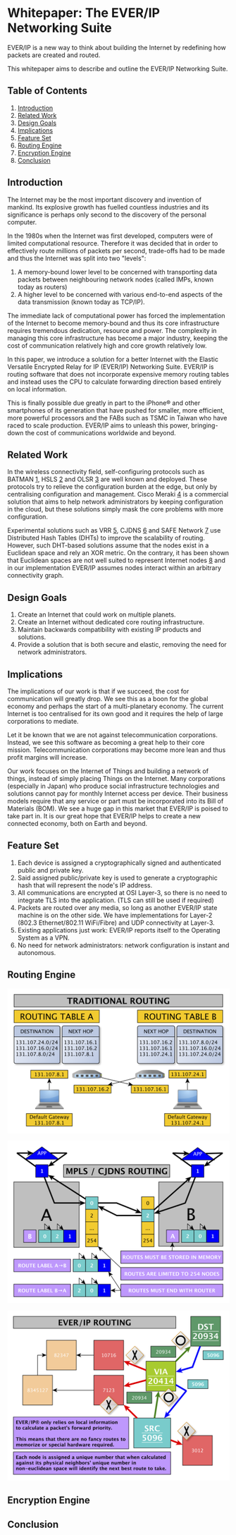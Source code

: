 # Whitepaper: The EVER/IP Networking Suite

EVER/IP is a new way to think about building the Internet by redefining how packets are created and routed.

This whitepaper aims to describe and outline the EVER/IP Networking Suite.

## Table of Contents

1. [Introduction](#introduction)
2. [Related Work](#related-work)
3. [Design Goals](#design-goals)
4. [Implications](#implications)
5. [Feature Set](#feature-set)
6. [Routing Engine](#routing-engine)
7. [Encryption Engine](#encryption-engine)
8. [Conclusion](#conclusion)

## Introduction

The Internet may be the most important discovery and invention of mankind. Its explosive growth has fuelled countless industries and its significance is perhaps only second to the discovery of the personal computer.

In the 1980s when the Internet was first developed, computers were of limited computational resource. Therefore it was decided that in order to effectively route millions of packets per second, trade-offs had to be made and thus the Internet was split into two "levels":

1. A memory-bound lower level to be concerned with transporting data packets between neighbouring network nodes (called IMPs, known today as routers)
2. A higher level to be concerned with various end-to-end aspects of the data transmission (known today as TCP/IP).

The immediate lack of computational power has forced the implementation of the Internet to become memory-bound and thus its core infrastructure requires tremendous dedication, resource and power. The complexity in managing this core infrastructure has become a major industry, keeping the cost of communication relatively high and core growth relatively low.

In this paper, we introduce a solution for a better Internet with the Elastic Versatile Encrypted Relay for IP (EVER/IP) Networking Suite. EVER/IP is routing software that does not incorporate expensive memory routing tables and instead uses the CPU to calculate forwarding direction based entirely on local information.

This is finally possible due greatly in part to the iPhone® and other smartphones of its generation that have pushed for smaller, more efficient, more powerful processors and the FABs such as TSMC in Taiwan who have raced to scale production. EVER/IP aims to unleash this power, bringing-down the cost of communications worldwide and beyond.


## Related Work

In the wireless connectivity field, self-configuring protocols such as BATMAN [1], HSLS [2] and OLSR [3] are well known and deployed. These protocols try to relieve the configuration burden at the edge, but only by centralising configuration and management. Cisco Meraki [4] is a commercial solution that aims to help network administrators by keeping configuration in the cloud, but these solutions simply mask the core problems with more configuration.

Experimental solutions such as VRR [5], CJDNS [6] and SAFE Network [7] use Distributed Hash Tables (DHTs) to improve the scalability of routing. However, such DHT-based solutions assume that the nodes exist in a Euclidean space and rely an XOR metric. On the contrary, it has been shown that Euclidean spaces are not well suited to represent Internet nodes [8] and in our implementation EVER/IP assumes nodes interact within an arbitrary connectivity graph.


## Design Goals

1. Create an Internet that could work on multiple planets.
2. Create an Internet without dedicated core routing infrastructure.
3. Maintain backwards compatibility with existing IP products and solutions.
4. Provide a solution that is both secure and elastic, removing the need for network administrators.

## Implications

The implications of our work is that if we succeed, the cost for communication will greatly drop. We see this as a boon for the global economy and perhaps the start of a multi-planetary economy. The current Internet is too centralised for its own good and it requires the help of large corporations to mediate.

Let it be known that we are not against telecommunication corporations. Instead, we see this software as becoming a great help to their core mission. Telecommunication corporations may become more lean and thus profit margins will increase.

Our work focuses on the Internet of Things and building a network of things, instead of simply placing Things on the Internet. Many corporations (especially in Japan) who produce social infrastructure technologies and solutions cannot pay for monthly Internet access per device. Their business models require that any service or part must be incorporated into its Bill of Materials (BOM). We see a huge gap in this market that EVER/IP is poised to take part in. It is our great hope that EVER/IP helps to create a new connected economy, both on Earth and beyond.


## Feature Set

1. Each device is assigned a cryptographically signed and authenticated public and private key.
2. Said assigned public/private key is used to generate a cryptographic hash that will represent the node's IP address.
3. All communications are encrypted at OSI Layer-3, so there is no need to integrate TLS into the application. (TLS can still be used if required)
4. Packets are routed over any media, so long as another EVER/IP state machine is on the other side. We have implementations for Layer-2 (802.3 Ethernet/802.11 WiFi/Fibre) and UDP connectivity at Layer-3.
5. Existing applications just work: EVER/IP reports itself to the Operating System as a VPN.
6. No need for network administrators: network configuration is instant and autonomous.

## Routing Engine

![Traditional Routing](/docs/traditional-routing.png)

![MPLS/CJDNS Routing](/docs/label-based-routing.png)

![EVER/IP Routing](/docs/everip-based-routing.png)

## Encryption Engine

## Conclusion


[1]: https://en.wikipedia.org/wiki/B.A.T.M.A.N.
[2]: https://en.wikipedia.org/wiki/Hazy_Sighted_Link_State_Routing_Protocol
[3]: https://en.wikipedia.org/wiki/Optimized_Link_State_Routing_Protocol
[4]: https://meraki.cisco.com/
[5]: https://www.microsoft.com/en-us/research/publication/virtual-ring-routing-network-routing-inspired-dhts/
[6]: https://github.com/cjdelisle/cjdns
[7]: https://github.com/maidsafe
[8]: http://domino.research.ibm.com/library/cyberdig.nsf/papers/492D147FCCEA752C8525768F00535D8A
